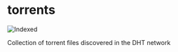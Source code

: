 torrents 
========
![Indexed](https://img.shields.io/badge/indexed-100334-blue)

Collection of torrent files discovered in the DHT network
